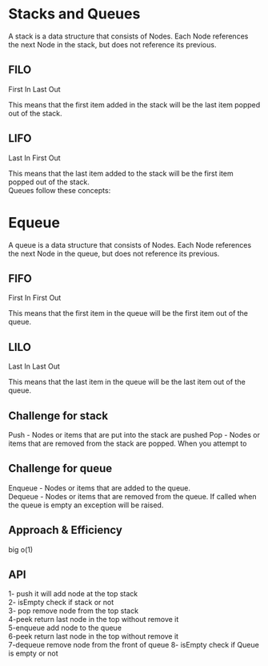 # Stacks and Queues
A stack is a data structure that consists of Nodes. Each Node references the next Node in the stack, but does not reference its previous.    
## FILO
First In Last Out  

This means that the first item added in the stack will be the last item popped out of the stack.    

## LIFO
Last In First Out   

This means that the last item added to the stack will be the first item popped out of the stack.    
Queues follow these concepts:
# Equeue
A queue is a data structure that consists of Nodes. Each Node references the next Node in the queue, but does not reference its previous.   
## FIFO
First In First Out   

This means that the first item in the queue will be the first item out of the queue.  

## LILO   
Last In Last Out    

This means that the last item in the queue will be the last item out of the queue.  

## Challenge for stack
Push - Nodes or items that are put into the stack are pushed
Pop - Nodes or items that are removed from the stack are popped. When you attempt to
## Challenge for queue
Enqueue - Nodes or items that are added to the queue.  
Dequeue - Nodes or items that are removed from the queue. If called when the queue is empty an exception will be raised.  

## Approach & Efficiency
big o(1)     
## API  
1- push it will add node at the top stack  
2- isEmpty check if stack or not   
3- pop remove node from the top stack   
4-peek return last node in the top without remove it   
5-enqueue add node to the queue    
6-peek return last node in the top without remove it   
7-dequeue remove node from the front of queue
8- isEmpty check if Queue is empty or not     
